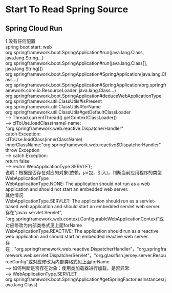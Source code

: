 # Start To Read Spring Source  
  
## Spring Cloud Run  
1.没有任何配置  
spring boot start: web  
org.springframework.boot.SpringApplication#run(java.lang.Class<?>, java.lang.String...)    
org.springframework.boot.SpringApplication#run(java.lang.Class<?>[], java.lang.String[])    
org.springframework.boot.SpringApplication#SpringApplication(java.lang.Class<?>...)    
org.springframework.boot.SpringApplication#SpringApplication(org.springframework.core.io.ResourceLoader, java.lang.Class<?>...)      
	org.springframework.boot.SpringApplication#deduceWebApplicationType    
		org.springframework.util.ClassUtils#isPresent    
			org.springframework.util.ClassUtils#forName    
				org.springframework.util.ClassUtils#getDefaultClassLoader  
				--> Thread.currentThread().getContextClassLoader()  
			--> clToUse.loadClass(name)  name: "org.springframework.web.reactive.DispatcherHandler"  
			    catch Exception:   
			    clToUse.loadClass(innerClassName) innerClassName:"org.springframework.web.reactive$DispatcherHandler"  
			    throw Exception   
		--> catch Exception:  
		    return false  
	--> reutrn WebApplicationType.SERVLET;  
	    说明：根据是否存在对应的对象(依赖，jar包，引入)，判断当前应用程序的类型 WebApplicationType  
	    WebApplicationType.NONE: The application should not run as a web application and should not start an embedded web server.  
			其他情况  
		WebApplicationType.SERVLET: The application should run as a servlet-based web application and should start an embedded servlet web server.  
			存在"javax.servlet.Servlet", "org.springframework.web.context.ConfigurableWebApplicationContext"或对应修改为内部类格式见上面forName  
		WebApplicationType.REACTIVE: The application should run as a reactive web application and should start an embedded reactive web server.  
			存在："org.springframework.web.reactive.DispatcherHandler"，"org.springframework.web.servlet.DispatcherServlet"，"org.glassfish.jersey.server.ResourceConfig"或对应修改为内部类格式见上面forName  
	--> 如何判断是否存在对象：使用类加载器进行加载，是否异常  
--> WebApplicationType.SERVLET  
	org.springframework.boot.SpringApplication#getSpringFactoriesInstances(java.lang.Class<T>)  
	  
	  
	  
	  
	  
	  
	  
	  
	  
	  
	  
	  
	